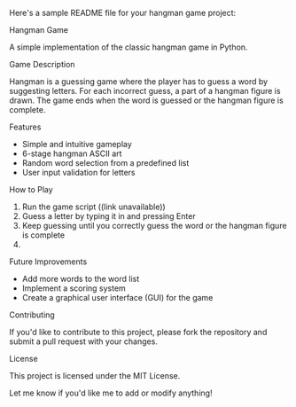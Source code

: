 Here's a sample README file for your hangman game project:

Hangman Game

A simple implementation of the classic hangman game in Python.

Game Description

Hangman is a guessing game where the player has to guess a word by suggesting letters. For each incorrect guess, a part of a hangman figure is drawn. The game ends when the word is guessed or the hangman figure is complete.

Features

- Simple and intuitive gameplay
- 6-stage hangman ASCII art
- Random word selection from a predefined list
- User input validation for letters

How to Play

1. Run the game script ((link unavailable))
2. Guess a letter by typing it in and pressing Enter
3. Keep guessing until you correctly guess the word or the hangman figure is complete
4. 

Future Improvements

- Add more words to the word list
- Implement a scoring system
- Create a graphical user interface (GUI) for the game

Contributing

If you'd like to contribute to this project, please fork the repository and submit a pull request with your changes.

License

This project is licensed under the MIT License.

Let me know if you'd like me to add or modify anything!
